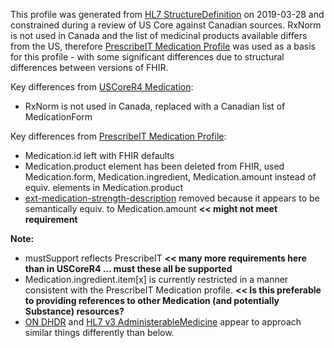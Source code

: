 <!--- Text entered into this file will appear at the top of the profiles page before the Formal Views of the profile content. -->

This profile was generated from [HL7 StructureDefinition](https://www.hl7.org/fhir/medication.profile.json) on 2019-03-28 and constrained during a review of US Core against Canadian sources.  RxNorm is not used in Canada and the list of medicinal products available differs from the US, therefore [PrescribeIT Medication Profile](https://specs.prescribeit.ca/R2.0/erx/profile-medication.html) was used as a basis for this profile - with some significant differences due to structural differences between versions of FHIR.

Key differences from [USCoreR4 Medication](https://build.fhir.org/ig/HL7/US-Core-R4/StructureDefinition-us-core-medication.html):
- RxNorm is not used in Canada, replaced with a Canadian list of MedicationForm

Key differences from [PrescribeIT Medication Profile](https://specs.prescribeit.ca/R2.0/erx/profile-medication.html):
- Medication.id left with FHIR defaults
- Medication.product element has been deleted from FHIR, used Medication.form, Medication.ingredient, Medication.amount instead of equiv. elements in Medication.product
- [ext-medication-strength-description](https://specs.prescribeit.ca/R2.0/erx/extension-ext-medication-strength-description.html) removed because it appears to be semantically equiv. to Medication.amount **<< might not meet requirement**

**Note:**
- mustSupport reflects PrescribeIT **<< many more requirements here than in USCoreR4 ... must these all be supported**
- Medication.ingredient.item[x] is currently restricted in a manner consistent with the PrescribeIT Medication profile.  **<< Is this preferable to providing references to other Medication (and potentially Substance) resources?**
- [ON DHDR](https://simplifier.net/ontariodigitalhealth/medication) and [HL7 v3 AdministerableMedicine](https://infocentral.infoway-inforoute.ca/extra/ca/mr0206-html/html/message.html?COCT_MT220200CA) appear to approach similar things differently than below.

